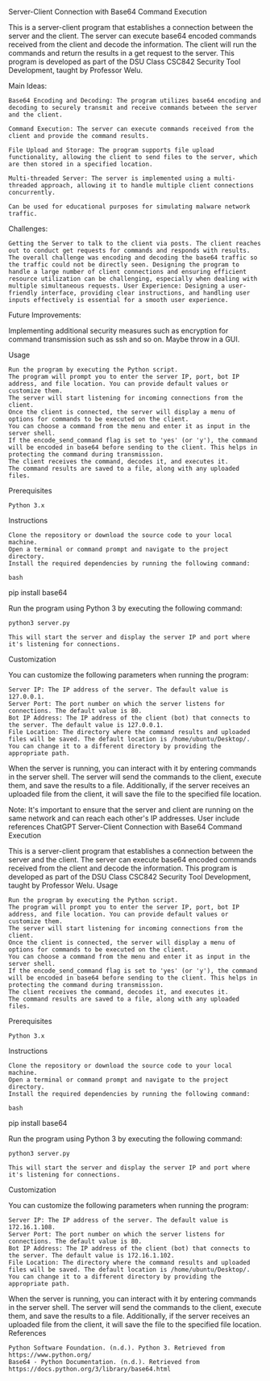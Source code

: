 Server-Client Connection with Base64 Command Execution

This is a server-client program that establishes a connection between the server and the client. The server can execute base64 encoded commands received from the client and decode the information. The client will run the commands and return the results in a get request to the server. This program is developed as part of the DSU Class CSC842 Security Tool Development, taught by Professor Welu.

Main Ideas:

    Base64 Encoding and Decoding: The program utilizes base64 encoding and decoding to securely transmit and receive commands between the server and the client.

    Command Execution: The server can execute commands received from the client and provide the command results.

    File Upload and Storage: The program supports file upload functionality, allowing the client to send files to the server, which are then stored in a specified location.

    Multi-threaded Server: The server is implemented using a multi-threaded approach, allowing it to handle multiple client connections concurrently.

    Can be used for educational purposes for simulating malware network traffic.

    
Challenges:

    Getting the Server to talk to the client via posts. The client reaches out to conduct get requests for commands and responds with results. The overall challenge was encoding and decoding the base64 traffic so the traffic could not be directly seen. Designing the program to handle a large number of client connections and ensuring efficient resource utilization can be challenging, especially when dealing with multiple simultaneous requests. User Experience: Designing a user-friendly interface, providing clear instructions, and handling user inputs effectively is essential for a smooth user experience.

Future Improvements:

Implementing additional security measures such as encryption for command transmission such as ssh and so on. Maybe throw in a GUI.

Usage

    Run the program by executing the Python script.
    The program will prompt you to enter the server IP, port, bot IP address, and file location. You can provide default values or customize them.
    The server will start listening for incoming connections from the client.
    Once the client is connected, the server will display a menu of options for commands to be executed on the client.
    You can choose a command from the menu and enter it as input in the server shell.
    If the encode_send_command flag is set to 'yes' (or 'y'), the command will be encoded in base64 before sending to the client. This helps in protecting the command during transmission.
    The client receives the command, decodes it, and executes it.
    The command results are saved to a file, along with any uploaded files.

Prerequisites

    Python 3.x

Instructions

    Clone the repository or download the source code to your local machine.
    Open a terminal or command prompt and navigate to the project directory.
    Install the required dependencies by running the following command:

    bash

pip install base64

Run the program using Python 3 by executing the following command:

    python3 server.py

    This will start the server and display the server IP and port where it's listening for connections.

Customization

You can customize the following parameters when running the program:

    Server IP: The IP address of the server. The default value is 127.0.0.1.
    Server Port: The port number on which the server listens for connections. The default value is 80.
    Bot IP Address: The IP address of the client (bot) that connects to the server. The default value is 127.0.0.1.
    File Location: The directory where the command results and uploaded files will be saved. The default location is /home/ubuntu/Desktop/. You can change it to a different directory by providing the appropriate path.

When the server is running, you can interact with it by entering commands in the server shell. The server will send the commands to the client, execute them, and save the results to a file. Additionally, if the server receives an uploaded file from the client, it will save the file to the specified file location.

Note: It's important to ensure that the server and client are running on the same network and can reach each other's IP addresses.
User
include references
ChatGPT
Server-Client Connection with Base64 Command Execution

This is a server-client program that establishes a connection between the server and the client. The server can execute base64 encoded commands received from the client and decode the information. This program is developed as part of the DSU Class CSC842 Security Tool Development, taught by Professor Welu.
Usage

    Run the program by executing the Python script.
    The program will prompt you to enter the server IP, port, bot IP address, and file location. You can provide default values or customize them.
    The server will start listening for incoming connections from the client.
    Once the client is connected, the server will display a menu of options for commands to be executed on the client.
    You can choose a command from the menu and enter it as input in the server shell.
    If the encode_send_command flag is set to 'yes' (or 'y'), the command will be encoded in base64 before sending to the client. This helps in protecting the command during transmission.
    The client receives the command, decodes it, and executes it.
    The command results are saved to a file, along with any uploaded files.

Prerequisites

    Python 3.x

Instructions

    Clone the repository or download the source code to your local machine.
    Open a terminal or command prompt and navigate to the project directory.
    Install the required dependencies by running the following command:

    bash

pip install base64

Run the program using Python 3 by executing the following command:

    python3 server.py

    This will start the server and display the server IP and port where it's listening for connections.

Customization

You can customize the following parameters when running the program:

    Server IP: The IP address of the server. The default value is 172.16.1.108.
    Server Port: The port number on which the server listens for connections. The default value is 80.
    Bot IP Address: The IP address of the client (bot) that connects to the server. The default value is 172.16.1.102.
    File Location: The directory where the command results and uploaded files will be saved. The default location is /home/ubuntu/Desktop/. You can change it to a different directory by providing the appropriate path.

When the server is running, you can interact with it by entering commands in the server shell. The server will send the commands to the client, execute them, and save the results to a file. Additionally, if the server receives an uploaded file from the client, it will save the file to the specified file location.
References

    Python Software Foundation. (n.d.). Python 3. Retrieved from https://www.python.org/
    Base64 - Python Documentation. (n.d.). Retrieved from https://docs.python.org/3/library/base64.html
